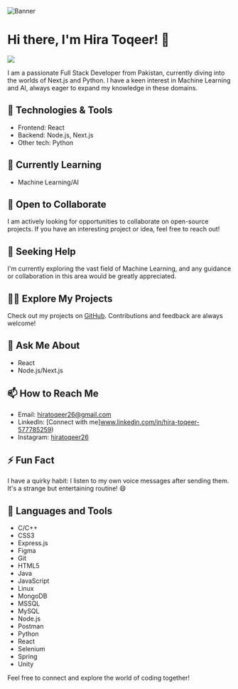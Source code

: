 ![Banner](https://www.google.com/url?sa=i&url=https%3A%2F%2Fwww.linkedin.com%2Fpulse%2F3-unique-methods-image-integration-github-readme-shafayetul-islam&psig=AOvVaw2Xx5IIRdbwV4o8Z2wQ5_7q&ust=1706391319639000&source=images&cd=vfe&opi=89978449&ved=0CBMQjRxqFwoTCNDbmpqB_IMDFQAAAAAdAAAAABAD)

# Hi there, I'm Hira Toqeer! 👋

![](https://komarev.com/ghpvc/?username=HIRATOQEER&color=green)

I am a passionate Full Stack Developer from Pakistan, currently diving into the worlds of Next.js and Python. I have a keen interest in Machine Learning and AI, always eager to expand my knowledge in these domains.

## 🔧 Technologies & Tools
- Frontend: React
- Backend: Node.js, Next.js
- Other tech: Python

## 🌱 Currently Learning
- Machine Learning/AI

## 👯 Open to Collaborate
I am actively looking for opportunities to collaborate on open-source projects. If you have an interesting project or idea, feel free to reach out!

## 🤔 Seeking Help
I'm currently exploring the vast field of Machine Learning, and any guidance or collaboration in this area would be greatly appreciated.

## 👨‍💻 Explore My Projects
Check out my projects on [GitHub](https://github.com/HIRATOQEER). Contributions and feedback are always welcome!

## 💬 Ask Me About
- React
- Node.js/Next.js

## 📫 How to Reach Me
- Email: hiratoqeer26@gmail.com
- LinkedIn: [Connect with me]www.linkedin.com/in/hira-toqeer-577785259)
- Instagram: [hiratoqeer26](https://www.instagram.com/hiratoqeer26/?utm_source=qr&igsh=NHNuanl4a2Q1OTE0)

## ⚡ Fun Fact
I have a quirky habit: I listen to my own voice messages after sending them. It's a strange but entertaining routine! 😄

## 🚀 Languages and Tools
- C/C++
- CSS3
- Express.js
- Figma
- Git
- HTML5
- Java
- JavaScript
- Linux
- MongoDB
- MSSQL
- MySQL
- Node.js
- Postman
- Python
- React
- Selenium
- Spring
- Unity

Feel free to connect and explore the world of coding together! 
